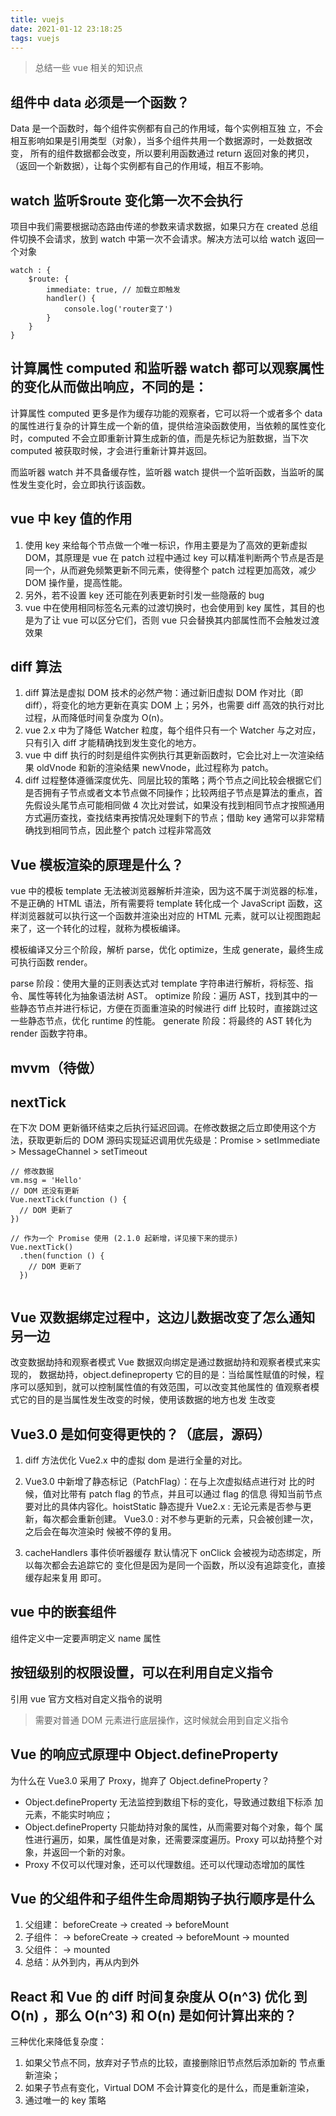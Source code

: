 ```yaml
---
title: vuejs
date: 2021-01-12 23:18:25
tags: vuejs
---
```


> 总结一些 vue 相关的知识点

## 组件中 data 必须是一个函数？

Data 是一个函数时，每个组件实例都有自己的作用域，每个实例相互独 立，不会相互影响如果是引用类型（对象），当多个组件共用一个数据源时，一处数据改变， 所有的组件数据都会改变，所以要利用函数通过 return 返回对象的拷贝， （返回一个新数据），让每个实例都有自己的作用域，相互不影响。

## watch 监听$route 变化第一次不会执行

项目中我们需要根据动态路由传递的参数来请求数据，如果只方在 created 总组件切换不会请求，放到 watch 中第一次不会请求。解决方法可以给 watch 返回一个对象

```
watch : {
    $route: {
        immediate: true, // 加载立即触发
        handler() {
            console.log('router变了')
        }
    }
}
```

## 计算属性 computed 和监听器 watch 都可以观察属性的变化从而做出响应，不同的是：

计算属性 computed 更多是作为缓存功能的观察者，它可以将一个或者多个 data 的属性进行复杂的计算生成一个新的值，提供给渲染函数使用，当依赖的属性变化时，computed 不会立即重新计算生成新的值，而是先标记为脏数据，当下次 computed 被获取时候，才会进行重新计算并返回。

而监听器 watch 并不具备缓存性，监听器 watch 提供一个监听函数，当监听的属性发生变化时，会立即执行该函数。

## vue 中 key 值的作用

1. 使用 key 来给每个节点做一个唯一标识，作用主要是为了高效的更新虚拟 DOM，其原理是 vue 在 patch 过程中通过 key 可以精准判断两个节点是否是同一个，从而避免频繁更新不同元素，使得整个 patch 过程更加高效，减少 DOM 操作量，提高性能。
2. 另外，若不设置 key 还可能在列表更新时引发一些隐蔽的 bug
3. vue 中在使用相同标签名元素的过渡切换时，也会使用到 key 属性，其目的也是为了让 vue 可以区分它们，否则 vue 只会替换其内部属性而不会触发过渡效果

## diff 算法

1. diff 算法是虚拟 DOM 技术的必然产物：通过新旧虚拟 DOM 作对比（即 diff），将变化的地方更新在真实 DOM 上；另外，也需要 diff 高效的执行对比过程，从而降低时间复杂度为 O(n)。
2. vue 2.x 中为了降低 Watcher 粒度，每个组件只有一个 Watcher 与之对应，只有引入 diff 才能精确找到发生变化的地方。
3. vue 中 diff 执行的时刻是组件实例执行其更新函数时，它会比对上一次渲染结果 oldVnode 和新的渲染结果 newVnode，此过程称为 patch。
4. diff 过程整体遵循深度优先、同层比较的策略；两个节点之间比较会根据它们是否拥有子节点或者文本节点做不同操作；比较两组子节点是算法的重点，首先假设头尾节点可能相同做 4 次比对尝试，如果没有找到相同节点才按照通用方式遍历查找，查找结束再按情况处理剩下的节点；借助 key 通常可以非常精确找到相同节点，因此整个 patch 过程非常高效

## Vue 模板渲染的原理是什么？

vue 中的模板 template 无法被浏览器解析并渲染，因为这不属于浏览器的标准，不是正确的 HTML 语法，所有需要将 template 转化成一个 JavaScript 函数，这样浏览器就可以执行这一个函数并渲染出对应的 HTML 元素，就可以让视图跑起来了，这一个转化的过程，就称为模板编译。

模板编译又分三个阶段，解析 parse，优化 optimize，生成 generate，最终生成可执行函数 render。

parse 阶段：使用大量的正则表达式对 template 字符串进行解析，将标签、指令、属性等转化为抽象语法树 AST。
optimize 阶段：遍历 AST，找到其中的一些静态节点并进行标记，方便在页面重渲染的时候进行 diff 比较时，直接跳过这一些静态节点，优化 runtime 的性能。
generate 阶段：将最终的 AST 转化为 render 函数字符串。

## mvvm（待做）

## nextTick

在下次 DOM 更新循环结束之后执行延迟回调。在修改数据之后立即使用这个方法，获取更新后的 DOM
源码实现延迟调用优先级是：Promise > setImmediate > MessageChannel > setTimeout

```
// 修改数据
vm.msg = 'Hello'
// DOM 还没有更新
Vue.nextTick(function () {
  // DOM 更新了
})

// 作为一个 Promise 使用 (2.1.0 起新增，详见接下来的提示)
Vue.nextTick()
  .then(function () {
    // DOM 更新了
  })


```

## Vue 双数据绑定过程中，这边儿数据改变了怎么通知另一边

改变数据劫持和观察者模式 Vue 数据双向绑定是通过数据劫持和观察者模式来实现的， 数据劫持，object.defineproperty 它的目的是：当给属性赋值的时候，程序可以感知到，就可以控制属性值的有效范围，可以改变其他属性的 值观察者模式它的目的是当属性发生改变的时候，使用该数据的地方也发 生改变

## Vue3.0 是如何变得更快的？（底层，源码）

1. diff 方法优化 Vue2.x 中的虚拟 dom 是进行全量的对比。

2. Vue3.0 中新增了静态标记（PatchFlag）：在与上次虚拟结点进行对 比的时候，值对比带有 patch flag 的节点，并且可以通过 flag 的信息 得知当前节点要对比的具体内容化。hoistStatic 静态提升 Vue2.x : 无论元素是否参与更新，每次都会重新创建。 Vue3.0 : 对不参与更新的元素，只会被创建一次，之后会在每次渲染时 候被不停的复用。

3. cacheHandlers 事件侦听器缓存 默认情况下 onClick 会被视为动态绑定，所以每次都会去追踪它的 变化但是因为是同一个函数，所以没有追踪变化，直接缓存起来复用 即可。

## vue 中的嵌套组件

组件定义中一定要声明定义 name 属性

## 按钮级别的权限设置，可以在利用自定义指令

引用 vue 官方文档对自定义指令的说明

> 需要对普通 DOM 元素进行底层操作，这时候就会用到自定义指令

## Vue 的响应式原理中 Object.defineProperty

为什么在 Vue3.0 采用了 Proxy，抛弃了 Object.defineProperty？

- Object.defineProperty 无法监控到数组下标的变化，导致通过数组下标添 加元素，不能实时响应；
- Object.defineProperty 只能劫持对象的属性，从而需要对每个对象，每个 属性进行遍历，如果，属性值是对象，还需要深度遍历。Proxy 可以劫持整个对 象，并返回一个新的对象。
- Proxy 不仅可以代理对象，还可以代理数组。还可以代理动态增加的属性

## Vue 的父组件和子组件生命周期钩子执行顺序是什么

1. 父组建： beforeCreate -> created -> beforeMount
2. 子组件： -> beforeCreate -> created -> beforeMount -> mounted
3. 父组件： -> mounted
4. 总结：从外到内，再从内到外

## React 和 Vue 的 diff 时间复杂度从 O(n^3) 优化 到 O(n) ，那么 O(n^3) 和 O(n) 是如何计算出来的？

三种优化来降低复杂度：

1. 如果父节点不同，放弃对子节点的比较，直接删除旧节点然后添加新的 节点重新渲染；
2. 如果子节点有变化，Virtual DOM 不会计算变化的是什么，而是重新渲染，
3. 通过唯一的 key 策略

